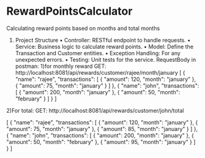 # RewardPointsCalculator
Calculating reward points based on months and total months
1. Project Structure
•	Controller: RESTful endpoint to handle requests.
•	Service: Business logic to calculate reward points.
•	Model: Define the Transaction and Customer entities.
•	Exception Handling: For any unexpected errors.
•	Testing: Unit tests for the service.
RequestBody in postman:
1)for monthly reward
GET:  http://localhost:8081/api/rewards/customer/rajee/month/january
[
  {
    "name": "rajee",
    "transactions": [
      {
        "amount": 120,
        "month": "january"
      },
      {
        "amount": 75,
        "month": "january"
      }
    ]
  },
  {
    "name": "john",
    "transactions": [
      {
        "amount": 200,
        "month": "january"
      },
      {
        "amount": 50,
        "month": "february"
      }
    ]
  }
]

2)For total:
GET:  http://localhost:8081/api/rewards/customer/john/total

[
  {
    "name": "rajee",
    "transactions": [
      {
        "amount": 120,
        "month": "january"
      },
      {
        "amount": 75,
        "month": "january"
      },
      {
        "amount": 85,
        "month": "january"
      }
    ]
  },
  {
    "name": "john",
    "transactions": [
      {
        "amount": 200,
        "month": "january"
      },
      {
        "amount": 50,
        "month": "february"
      },
      {
        "amount": 95,
        "month": "january"
      }
    ]
  }
]

